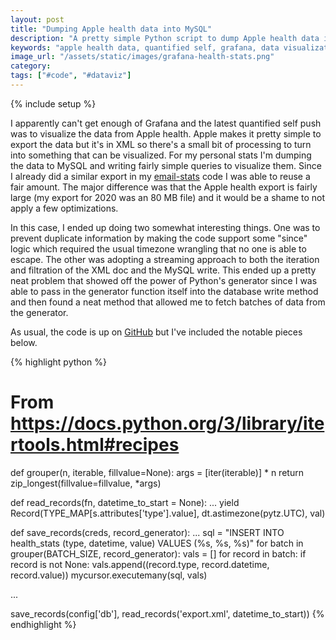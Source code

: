 ```yaml
---
layout: post
title: "Dumping Apple health data into MySQL"
description: "A pretty simple Python script to dump Apple health data into MySQL."
keywords: "apple health data, quantified self, grafana, data visualization"
image_url: "/assets/static/images/grafana-health-stats.png"
category:
tags: ["#code", "#dataviz"]
---
```

{% include setup %}

<amp-img src="{{ IMG_PATH }}grafana-health-stats.png" alt="Grafana visualization of my Apple health stat" width="1860" height="944" layout="responsive"></amp-img>

I apparently can't get enough of Grafana and the latest quantified self push was to visualize the data from Apple health. Apple makes it pretty simple to export the data but it's in XML so there's a small bit of processing to turn into something that can be visualized. For my personal stats I'm dumping the data to MySQL and writing fairly simple queries to visualize them. Since I already did a similar export in my [email-stats](https://github.com/dangoldin/email-stats) code I was able to reuse a fair amount. The major difference was that the Apple health export is fairly large (my export for 2020 was an 80 MB file) and it would be a shame to not apply a few optimizations.

In this case, I ended up doing two somewhat interesting things. One was to prevent duplicate information by making the code support some "since" logic which required the usual timezone wrangling that no one is able to escape. The other was adopting a streaming approach to both the iteration and filtration of the XML doc and the MySQL write. This ended up a pretty neat problem that showed off the power of Python's generator since I was able to pass in the generator function itself into the database write method and then found a neat method that allowed me to fetch batches of data from the generator.

As usual, the code is up on [GitHub](https://github.com/dangoldin/health-stats) but I've included the notable pieces below.

{% highlight python %}
# From https://docs.python.org/3/library/itertools.html#recipes
def grouper(n, iterable, fillvalue=None):
    args = [iter(iterable)] * n
    return zip_longest(fillvalue=fillvalue, *args)

def read_records(fn, datetime_to_start = None):
    ...
    yield Record(TYPE_MAP[s.attributes['type'].value], dt.astimezone(pytz.UTC), val)

def save_records(creds, record_generator):
    ...
    sql = "INSERT INTO health_stats (type, datetime, value) VALUES (%s, %s, %s)"
    for batch in grouper(BATCH_SIZE, record_generator):
        vals = []
        for record in batch:
            if record is not None:
                vals.append((record.type, record.datetime, record.value))
        mycursor.executemany(sql, vals)

...

save_records(config['db'], read_records('export.xml', datetime_to_start))
{% endhighlight %}
